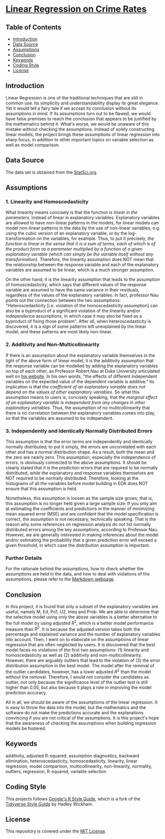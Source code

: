 # [Linear Regression on Crime Rates](https://alfred-kctang.github.io/lm-crime/)

## Table of Contents

* [Introduction](#introduction)
* [Data Source](#data-source)
* [Assumptions](#assumptions)
* [Conclusion](#conclusion)
* [Keywords](#keywords)
* [Coding Style](#coding-style)
* [License](#license)

## Introduction

Linear Regression is one of the traditional techniques that are still in common use. Its simplicity and understandability display its great elegance. Yet it would tell a fairy tale if we accept its conclusion without its assumptions in mind. If its assumptions turn out to be flawed, we would have false premises to reach the conclusion that appears to be justified by the mathematics behind it. What's worse, we would be unaware of this mistake without checking the assumptions. Instead of solely constructing linear models, the project brings these assumptions of linear regression into sharp focus, in addition to other important topics on variable selection as well as model comparison.

## Data Source

The data set is obtained from the [StatSci.org](http://www.statsci.org/data/general/uscrime.html).

## Assumptions

### 1. Linearity and Homoscedasticity

What linearity means concisely is that the function is *linear in the parameters*, instead of linear in explanatory variables. Explanatory variables are allowed to have non-linear patterns in the models, for linear models can model non-linear patterns in the data by the use of non-linear variables, e.g. using the cubic version of an explanatory variable, or by the log-transformation on the variables, for example. Thus, to put it precisely, *the function is linear in the sense that it is a sum of terms, each of which is of the product form as a parameter multiplied by a function of a given explanatory variable (which can simply be the variable itself without any transformation)*. Therefore, the linearity assumption does NOT mean that the relationship between the response variable and each of the explanatory variables are assumed to be linear, which is a much stronger assumption.

On the other hand, it is the linearity assumption that leads to the assumption of homoscedasticity, which says that different values of the response variable are assumed to have the same variance in their residuals, regardless of the values of the explanatory variables. In fact, professor Nau points out the connection between the two assumptions: "Heteroscedasticity [i.e. violation of the homoscedasticity assumption] can also be a byproduct of a significant violation of the linearity and/or independence assumptions, in which case it may also be fixed as a byproduct of fixing those problem". After all, when heteroscedasticity is discovered, it is a sign of some patterns left unexplained by the linear model, and these patterns are most likely non-linear.

### 2. Additivity and Non-Multicollinearity

If there is an assumption about the explanatory variable themselves in the light of the above form of linear model, it is the additivity assumption that the response variable can be modelled by adding the explanatory variables on top of each other, as Professor Robert Nau at Duke University articulated well on [his website](http://people.duke.edu/~rnau/testing.htm). In his own words, "the effects of different independent variables on the expected value of the dependent variable is additive." Its implication is that *the coefficient of an explanatory variable does not depend on the values of other explanatory variables*. So what this assumption means to users is, concisely speaking, that *the marginal effect of an explanatory variable is independent from any changes in other explanatory variables*. Thus, the assumption of no multicollinearity that there is no correlation between the explanatory variables comes into play, so that the variables are assumed to be independent.

### 3. Independently and Identically Normally Distributed Errors

This assumption is that the error terms are independently and identically normally distributed; to put it simply, the errors are uncorrelated with each other and has a normal distribution shape. As a result, both the mean and the zero are nearly zero. This assumption, especially the independence of errors, is obviously connected to the above assumptions. It should be clearly stated that it is the prediction errors that are required to be normally distributed, while the explanatory and response variables themselves are NOT required to be normally distributed. Therefore, looking at the histograms of all the variables before model building in EDA does NOT ensure that this assumption is held.

Nonetheless, this assumption is loosen as the sample size grows; that is, this assumption is no longer held given a large sample size. If you only aim at estimating the coefficients and predictions in the manner of minimizing mean squared error (MSE) and are confident that the model specification is correct, the assumption is not necessary, technically speaking. That is the reason why some references on regression analysis do not list normally distributed errors among the key assumptions, according to Professor Nau. However, we are generally interested in making inferences about the model and/or estimating the probability that a given prediction error will exceed a given threshold, in which case the distribution assumption is important.

### Further Details

For the rationale behind the assumptions, how to check whether the assumptions are held in the data, and how to deal with violations of the assumptions, please refer to the [Markdown webpage](https://alfred-kctang.github.io/lm-crime/).

## Conclusion

In this project, it is found that only a subset of the explanatory variables are useful, namely M, Ed, Po1, U2, Ineq and Prob. We are able to determine that the selective model using only the above variables is a better alternative to the full model by using adjusted $`R^2`$, which is a better model performance measure than $`R^2`$. It is because the adjusted version takes both the percentage and explained variance and the number of explanatory variables into account. Then, I went on to elaborate on the assumptions of linear regression that are often neglected by users. It is discovered that the best model faces no violations of the first two assumptions: (1) linearity and homoscedasticity as well as (2) additivity and non-multicollinearity. However, there are arguably outliers that lead to the violation of (3) the error distribution assumption in the best model. The model after the removal of the outlier candidates, however, has a lower adjusted $`R^2`$ than the model without the removal. Therefore, I would not consider the candidates as outlier, not only because the significance level of the outlier test is still higher than 0.05, but also because it plays a role in improving the model prediction accuracy.

All in all, we should be aware of the assumptions of the linear regression. It is easy to throw the data into the model, but the mathematics and the software do not make the predictions accurate and the explanations convincing if you are not critical of the assumptions. It is this project's hope that the awareness of checking the assumptions when building regression models be fostered.

## Keywords

additivity, adjusted R-squared, assumption diagnostics, backward elimination, heteroscedasticity, homoscedasticity, linearity, linear regression, model comparison, multicollinearity, non-linearity, normality, outliers, regression, R-squared, variable selection

## Coding Style

This projects follows [Google's R Style Guide](https://google.github.io/styleguide/Rguide.html), which is a fork of the [Tidyverse Style Guide](https://style.tidyverse.org/) by Hadley Wickham.

## License

This repository is covered under the [MIT License](https://github.com/alfred-kctang/crime-rates/blob/master/LICENSE).
